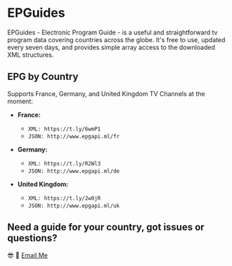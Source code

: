# EPGuides

EPGuides - Electronic Program Guide - is a useful and straightforward tv program data covering countries across the globe. It's free to use, updated every seven days, and provides simple array access to the downloaded XML structures.

## EPG by Country

Supports France, Germany, and United Kingdom TV Channels at the moment:

 - **France:**
 	- ```XML: https://t.ly/6wmP1```
 	- ```JSON: http://www.epgapi.ml/fr```

 - **Germany:**
 	- ```XML: https://t.ly/R2Wl3```
 	- ```JSON: http://www.epgapi.ml/de```

 - **United Kingdom:**
 	- ```XML: https://t.ly/2w0jR```
 	- ```JSON: http://www.epgapi.ml/uk```

## Need a guide for your country, got issues or questions?

:sunglasses: :wave: [Email Me](mailto:oketunjifinbarrs@gmail.com)